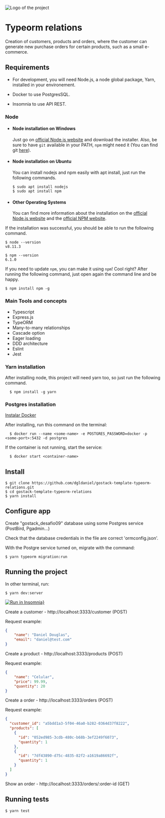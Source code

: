 ![Logo of the project](https://camo.githubusercontent.com/a869a2aaab296ef925343d7e76518cd213eb0a30/68747470733a2f2f73746f726167652e676f6f676c65617069732e636f6d2f676f6c64656e2d77696e642f626f6f7463616d702d676f737461636b2f6865616465722d6465736166696f732d6e65772e706e67)

# Typeorm relations

Creation of customers, products and orders, where the customer can generate new purchase orders for certain products, such as a small e-commerce.

## Requirements

- For development, you will need Node.js, a node global package, Yarn, installed in your environement.

- Docker to use PostgresSQL.

- Insomnia to use API REST.

### Node

- #### Node installation on Windows

  Just go on [official Node.js website](https://nodejs.org/) and download the installer.
  Also, be sure to have `git` available in your PATH, `npm` might need it (You can find git [here](https://git-scm.com/)).

- #### Node installation on Ubuntu

  You can install nodejs and npm easily with apt install, just run the following commands.

      $ sudo apt install nodejs
      $ sudo apt install npm

- #### Other Operating Systems
  You can find more information about the installation on the [official Node.js website](https://nodejs.org/) and the [official NPM website](https://npmjs.org/).

If the installation was successful, you should be able to run the following command.

    $ node --version
    v8.11.3

    $ npm --version
    6.1.0

If you need to update `npm`, you can make it using `npm`! Cool right? After running the following command, just open again the command line and be happy.

    $ npm install npm -g

### Main Tools and concepts

- Typescript
- Express.js
- TypeORM
- Many-to-many relationships
- Cascade option
- Eager loading
- DDD architecture
- Eslint
- Jest

### Yarn installation

After installing node, this project will need yarn too, so just run the following command.

      $ npm install -g yarn

### Postgres installation

[Instalar Docker](https://docs.docker.com/)

After installing, run this command on the terminal:

      $ docker run --name <some-name> -e POSTGRES_PASSWORD=docker -p <some-port>:5432 -d postgres
      
If the container is not running, start the service:
  
      $ docker start <container-name>
      
## Install

    $ git clone https://github.com/dgldaniel/gostack-template-typeorm-relations.git
    $ cd gostack-template-typeorm-relations
    $ yarn install
      
## Configure app

Create "gostack_desafio09" database using some Postgres service (PostBird, Pgadmin...)

Check that the database credentials in the file are correct 'ormconfig.json'.

With the Postgre service turned on, migrate with the command:

    $ yarn typeorm migration:run
 
## Running the project

In other terminal, run:

    $ yarn dev:server
    
[![Run in Insomnia}](https://insomnia.rest/images/run.svg)](https://insomnia.rest/run/?label=GoStack_Typeorm_Relations&uri=https%3A%2F%2Fraw.githubusercontent.com%2Fdgldaniel%2Fgostack-template-typeorm-relations%2Fmaster%2Fexport_typeorm_relations.json)

Create a customer - http://localhost:3333/customer (POST)
 
Request example:

```json
{
	"name": "Daniel Douglas",
	"email": "daniel@test.com"
}
```

Create a product - http://localhost:3333/products (POST)

Request example:

```json
{
	"name": "Celular",
	"price": 99.99,
	"quantity": 20
}
```
 
Create a order - http://localhost:3333/orders (POST)

Request example:

```json
{
  "customer_id": "a5bdd1a3-5f04-46a0-b282-0364d37f8222",
  "products": [
    {
      "id": "052ed985-3cdb-480c-b68b-3ef2249f6073",
      "quantity": 1
    },
    {
      "id": "7df43890-d75c-4835-82f2-a1619a86692f",
      "quantity": 1
    }
  ]
}
```

Show an order - http://localhost:3333/orders/:order-id (GET)
    
## Running tests

    $ yarn test
